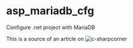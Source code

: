 # asp_mariadb_cfg
Configure .net project with MariaDB

This is a source of an article on ![c-sharpcorner](https://www.c-sharpcorner.com/article/how-to-configure-a-net-core-3-1-with-mariadb/)
